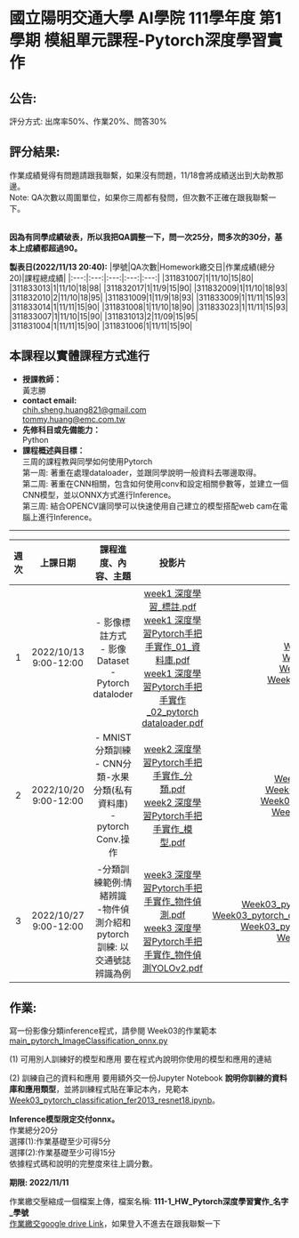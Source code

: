 # 國立陽明交通大學 AI學院 111學年度 第1學期 模組單元課程-Pytorch深度學習實作<br>

## 公告: 
評分方式: 出席率50%、作業20%、問答30% <br>

## 評分結果:
作業成績覺得有問題請跟我聯繫，如果沒有問題，11/18會將成績送出到大助教那邊。<br>
Note: QA次數以周圍單位，如果你三周都有發問，但次數不正確在跟我聯繫一下。<br><br>

**因為有同學成績破表，所以我把QA調整一下，問一次25分，問多次的30分，基本上成績都超過90。**<br>

**製表日(2022/11/13 20:40):**
|學號|QA次數|Homework繳交日|作業成績(總分20)|課程總成績|
|:---:|:---:|:---:|:---:|:---:|
|311831007|1|11/10|15|80|
|311833013|1|11/10|18|98|
|311832017|1|11/9|15|90|
|311832009|1|11/10|18|93|
|311832010|2|11/10|18|95|
|311831009|1|11/9|18|93|
|311833009|1|11/11|15|93|
|311833014|1|11/11|15|90|
|311831008|1|11/10|18|90|
|311833023|1|11/11|15|93|
|311833007|1|11/10|15|90|
|311831013|2|11/09|15|95|
|311831004|1|11/11|15|90|
|311831006|1|11/11|15|90|



## 本課程以實體課程方式進行
* **授課教師：** <br>
 黃志勝 <br>
* **contact email:**<br> 
chih.sheng.huang821@gmail.com<br>
tommy.huang@emc.com.tw<br>
* **先修科目或先備能力：**<br>
 Python<br>
* **課程概述與目標：**<br>
三周的課程教與同學如何使用Pytorch<br>
第一周: 著重在處理dataloader，並跟同學說明一般資料去哪邊取得。<br>
第二周: 著重在CNN相關，包含如何使用conv和設定相關參數等，並建立一個CNN模型，並以ONNX方式進行Inference。<br>
第三周: 結合OPENCV讓同學可以快速使用自己建立的模型搭配web cam在電腦上進行Inference。<br>
------------
 |週次|上課日期|課程進度、內容、主題|投影片|code|Homework|
 |:---:|:---:|:---:|:---:|:---:|:---:|
 |1|2022/10/13 9:00-12:00|- 影像標註方式 <br> - 影像Dataset <br> - Pytorch dataloder |[week1 深度學習_標註.pdf](https://reurl.cc/D3G4Kd)<br>[week1 深度學習Pytorch手把手實作_01_資料庫.pdf](https://reurl.cc/MNq46m)<br>[week1 深度學習Pytorch手把手實作_02_pytorch dataloader.pdf](https://reurl.cc/m3ErRV)<br>|[Week01_01_database.ipynb](https://reurl.cc/2mpzKm)<br>[Week01_01_database_private.ipynb](https://reurl.cc/QbzeYo)<br>[Week01_01_database_pytorch.ipynb](https://reurl.cc/dW6La2)<br>[Week01_02_pytorch_dataloader.ipynb](https://reurl.cc/ERE4QA)<br>[Week01_02_pytorch_dataloader_linux.ipynb](https://reurl.cc/nOerln)|無|
 |2|2022/10/20 9:00-12:00| - MNIST分類訓練<br> - CNN分類-水果分類(私有資料庫)<br> - pytorch Conv.操作|[week2 深度學習Pytorch手把手實作_分類.pdf](https://reurl.cc/O49GMr)<br>[week2 深度學習Pytorch手把手實作_模型.pdf](https://reurl.cc/W1lRNx)<br>|[Week02_01_pytorch_classification.ipynb](https://reurl.cc/bE0DNr)<br>[Week02_02_pytorch_GradientOperator.ipynb](https://reurl.cc/YXyVD4)<br>[Week02_03_pytorch_classification_Fruits.ipynb](https://reurl.cc/nOerxv)<br>[Week02_04_pytorch_operator_conv.ipynb](https://reurl.cc/0X79kM)<br>|無|
 |3|2022/10/27 9:00-12:00|-分類訓練範例:情緒辨識<br> -物件偵測介紹和pytorch訓練: 以交通號誌辨識為例<br>|[week3 深度學習Pytorch手把手實作_物件偵測.pdf](https://reurl.cc/pZnYLl)<br> [week3 深度學習Pytorch手把手實作_物件偵測YOLOv2.pdf](https://reurl.cc/MX1z8K)<br>|[Week03_pytorch_classification_fer2013_resnet18.ipynb](https://reurl.cc/VRpWNA)<br> [Week03_pytorch_classification_fer2013_resnet18byTorchvision.ipynb](https://reurl.cc/lZkYQQ)<br> [Week03_pytorch_classification_fer2013_Inference.ipynb](https://reurl.cc/gQkYGb)<br> [Week03_pytorch_objectdetection.ipynb](https://reurl.cc/eWvkzj)<br>|[main_pytorch_ImageClassification_onnx.py](https://reurl.cc/gQkY6b)|

## 作業: 

寫一份影像分類inference程式，請參閱 Week03的作業範本 [main_pytorch_ImageClassification_onnx.py](https://reurl.cc/gQkY6b) <br>

(1) 可用別人訓練好的模型和應用
要在程式內說明你使用的模型和應用的連結<br>

(2) 訓練自己的資料和應用
要用額外交一份Jupyter Notebook **說明你訓練的資料庫和應用類型**，並將訓練程式貼在筆記本內，見範本[Week03_pytorch_classification_fer2013_resnet18.ipynb](https://reurl.cc/VRpWNA)。<br>

<front color='r'>**Inference模型限定交付onnx。**<br></front>
作業總分20分<br>
選擇(1):作業基礎至少可得5分 <br>
選擇(2):作業基礎至少可得15分 <br>
依據程式碼和說明的完整度來往上調分數。

**期限: 2022/11/11** <br>

作業繳交壓縮成一個檔案上傳，檔案名稱: **111-1_HW_Pytorch深度學習實作_名字_學號** <br>
[作業繳交google drive Link](https://drive.google.com/drive/folders/1oYh7MMkY29AOx7pn6yUmn7FDziBWFp7u?usp=sharing)，如果登入不進去在跟我聯繫一下

